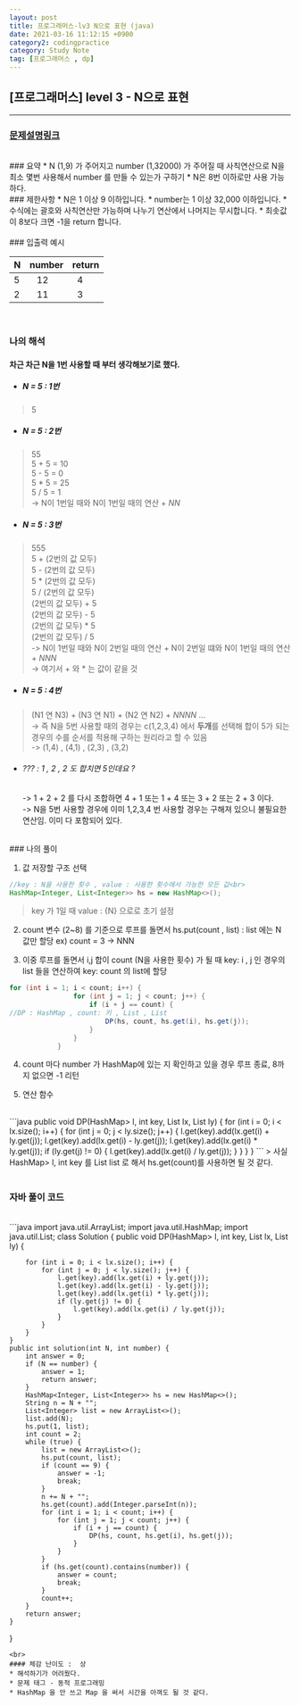```yaml
---
layout: post
title: 프로그래머스-lv3 N으로 표현 (java)
date: 2021-03-16 11:12:15 +0900
category2: codingpractice
category: Study Note
tag: [프로그래머스 , dp]
---
```


## [프로그래머스] level 3 - N으로 표현

---
### [문제설명링크   ](https://programmers.co.kr/learn/courses/30/lessons/42895)
<br>
### 요약
* N (1,9) 가 주어지고 number (1,32000) 가 주어질 때 사칙연산으로 N을 최소 몇번 사용해서 number 를 만들 수 있는가 구하기
* N은 8번 이하로만 사용 가능하다.

<br>
### 제한사항
* N은 1 이상 9 이하입니다.
* number는 1 이상 32,000 이하입니다.
* 수식에는 괄호와 사칙연산만 가능하며 나누기 연산에서 나머지는 무시합니다.
* 최솟값이 8보다 크면 -1을 return 합니다.

<br>


<br>
### 입출력 예시

| N | number | return |
|------|------|-----|
| 5 |&nbsp;&nbsp; 12 |&nbsp; 4 |
| 2 |&nbsp;&nbsp; 11 |&nbsp; 3 |



<br>

### 나의 해석

#### 차근 차근 N을 1번 사용할 때 부터 생각해보기로 했다.  

* ##### N = 5 : 1번 
> 5

* ##### N = 5 : 2번 
> 55<br>
5 + 5 = 10<br>
5 - 5 = 0<br>
5 * 5 = 25<br>
5 / 5 = 1<br>
-> N이 1번일 때와 N이 1번일 때의 연산 + <em>NN</em>  
 
  
* ##### N = 5 : 3번
> 555<br>
5 + (2번의 값 모두)<br>
5 - (2번의 값 모두)<br>
5 * (2번의 값 모두)<br>
5 / (2번의 값 모두)<br>
(2번의 값 모두) + 5<br>
(2번의 값 모두) - 5<br>
(2번의 값 모두) * 5<br>
(2번의 값 모두) / 5<br>
-> N이 1번일 때와 N이 2번일 때의 연산 + N이 2번일 떄와 N이 1번일 때의 연산 + <em>NNN</em><br>
-> 여기서 + 와 * 는 값이 같을 것  

* ##### N = 5 : 4번
> (N1 연 N3) + (N3 연 N1) + (N2 연 N2) +  <em>NNNN</em> ...<br>
-> 즉 N을 5번 사용할 때의 경우는 c(1,2,3,4) 에서 **두개**를 선택해 합이 5가 되는 경우의 수를 순서를 적용해 구하는 원리라고 할 수 있음<br>
-> (1,4) , (4,1) , (2,3) , (3,2)<br>
* ###### <em>??? : 1 , 2 , 2 도 합치면 5인데요 ? </em><br>
	-> 1 + 2 + 2 를 다시 조합하면 4 + 1 또는 1 + 4 또는 3 + 2 또는 2 + 3 이다.<br>
	-> N을 5번 사용할 경우에 이미 1,2,3,4 번 사용할 경우는 구해져 있으니 불필요한 연산임. 이미 다 포함되어 있다.



<br>
### 나의 풀이

1. 값 저장할 구조 선택 
```java
//key : N을 사용한 횟수 , value : 사용한 횟수에서 가능한 모든 값<br>
HashMap<Integer, List<Integer>> hs = new HashMap<>();
```
>  key 가 1일 때 value : {N} 으로로 초기 설정

2. count 변수 (2~8) 를 기준으로 루프를 돌면서 hs.put(count , list) : list 에는 N 값만 할당 ex) count = 3 -> NNN<br>

3. 이중 루프를 돌면서 i,j 합이 count (N을 사용한 횟수) 가 될 때 key: i , j 인 경우의 list 들을 연산하여 key: count 의 list에 할당
```java
for (int i = 1; i < count; i++) {
                for (int j = 1; j < count; j++) {
                    if (i + j == count) {
//DP : HashMap , count: 키 , List , List 
                        DP(hs, count, hs.get(i), hs.get(j));
                    }
                }
            }
```  
4. count 마다 number 가 HashMap에 있는 지 확인하고 있을 경우 루프 종료, 8까지 없으면 -1 리턴<br>  


  

5. 연산 함수  
<br>
```java
public void DP(HashMap<Integer, List<Integer>> l, int key, List<Integer> lx, List<Integer> ly) {
        for (int i = 0; i < lx.size(); i++) {
            for (int j = 0; j < ly.size(); j++) {
                l.get(key).add(lx.get(i) + ly.get(j));
                l.get(key).add(lx.get(i) - ly.get(j));
                l.get(key).add(lx.get(i) * ly.get(j));
                if (ly.get(j) != 0) {
                    l.get(key).add(lx.get(i) / ly.get(j));
                }
            }
        }
    }
```
> 사실 HashMap<Integer, List<Integer>> l, int key 를 List <Integer> list 로 해서 hs.get(count)를 사용하면 될 것 같다.  

<br>
<br>  

### 자바 풀이 코드  

<br>
```java
import java.util.ArrayList;
import java.util.HashMap;
import java.util.List;
class Solution {
    public void DP(HashMap<Integer, List<Integer>> l, int key, List<Integer> lx, List<Integer> ly) {

        for (int i = 0; i < lx.size(); i++) {
            for (int j = 0; j < ly.size(); j++) {
                l.get(key).add(lx.get(i) + ly.get(j));
                l.get(key).add(lx.get(i) - ly.get(j));
                l.get(key).add(lx.get(i) * ly.get(j));
                if (ly.get(j) != 0) {
                    l.get(key).add(lx.get(i) / ly.get(j));
                }
            }
        }
    } 
    public int solution(int N, int number) {
        int answer = 0;
        if (N == number) {
            answer = 1;
            return answer;
        }
        HashMap<Integer, List<Integer>> hs = new HashMap<>();
        String n = N + "";
        List<Integer> list = new ArrayList<>();
        list.add(N);
        hs.put(1, list);
        int count = 2;
        while (true) {
            list = new ArrayList<>();
            hs.put(count, list);
            if (count == 9) {
                answer = -1;
                break;
            }
            n += N + "";
            hs.get(count).add(Integer.parseInt(n));
            for (int i = 1; i < count; i++) {
                for (int j = 1; j < count; j++) {
                    if (i + j == count) {
                        DP(hs, count, hs.get(i), hs.get(j));
                    }
                }
            }
            if (hs.get(count).contains(number)) {
                answer = count;
                break;
            }
            count++;
        }
        return answer;
    }
}

```
<br>
#### 체감 난이도 :  상
* 해석하기가 어려웠다.
* 문제 태그 - 동적 프로그래밍
* HashMap 을 안 쓰고 Map 을 써서 시간을 아껴도 될 것 같다.